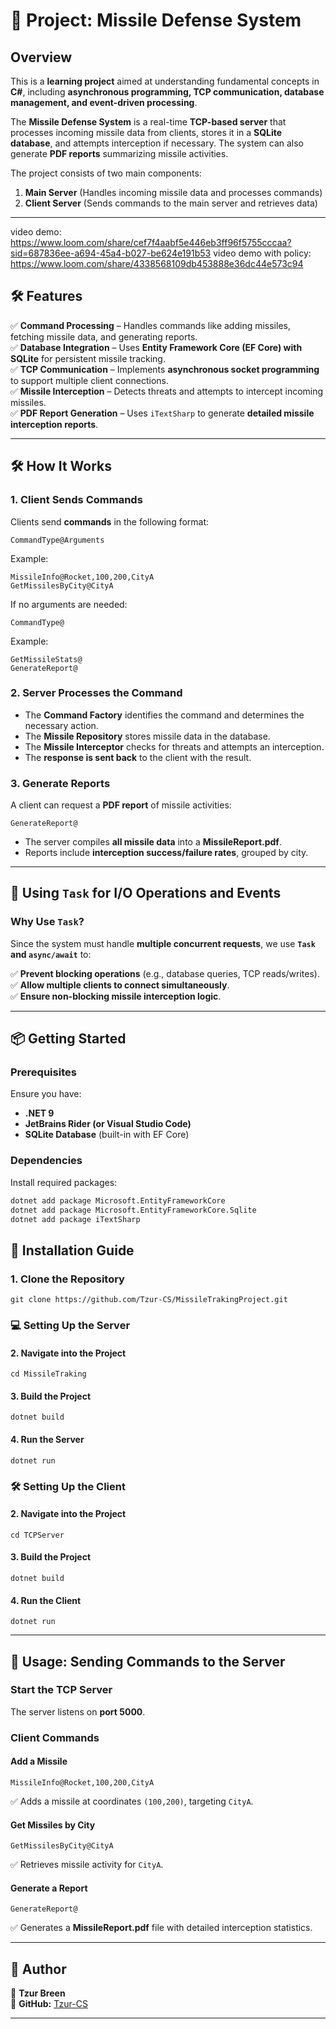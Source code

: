 ﻿# 🚀 Project: Missile Defense System

## **Overview**
This is a **learning project** aimed at understanding fundamental concepts in **C#**, including **asynchronous programming, TCP communication, database management, and event-driven processing**.

The **Missile Defense System** is a real-time **TCP-based server** that processes incoming missile data from clients, stores it in a **SQLite database**, and attempts interception if necessary. The system can also generate **PDF reports** summarizing missile activities.

The project consists of two main components:
1. **Main Server** (Handles incoming missile data and processes commands)
2. **Client Server** (Sends commands to the main server and retrieves data)
---
video demo: https://www.loom.com/share/cef7f4aabf5e446eb3ff96f5755cccaa?sid=687836ee-a694-45a4-b027-be624e191b53
video demo with policy: https://www.loom.com/share/4338568109db453888e36dc44e573c94 

## **🛠️ Features**

✅ **Command Processing** – Handles commands like adding missiles, fetching missile data, and generating reports.  
✅ **Database Integration** – Uses **Entity Framework Core (EF Core) with SQLite** for persistent missile tracking.  
✅ **TCP Communication** – Implements **asynchronous socket programming** to support multiple client connections.  
✅ **Missile Interception** – Detects threats and attempts to intercept incoming missiles.  
✅ **PDF Report Generation** – Uses `iTextSharp` to generate **detailed missile interception reports**.

---

## **🛠️ How It Works**

### **1. Client Sends Commands**
Clients send **commands** in the following format:
```plaintext
CommandType@Arguments
```
Example:
```plaintext
MissileInfo@Rocket,100,200,CityA
GetMissilesByCity@CityA  
```

If no arguments are needed:
```plaintext
CommandType@
```
Example:
```plaintext
GetMissileStats@
GenerateReport@
```

### **2. Server Processes the Command**
- The **Command Factory** identifies the command and determines the necessary action.
- The **Missile Repository** stores missile data in the database.
- The **Missile Interceptor** checks for threats and attempts an interception.
- The **response is sent back** to the client with the result.

### **3. Generate Reports**
A client can request a **PDF report** of missile activities:
```plaintext
GenerateReport@
```
- The server compiles **all missile data** into a **MissileReport.pdf**.
- Reports include **interception success/failure rates**, grouped by city.

---

## **🔄 Using `Task` for I/O Operations and Events**

### **Why Use `Task`?**
Since the system must handle **multiple concurrent requests**, we use **`Task` and `async/await`** to:

✅ **Prevent blocking operations** (e.g., database queries, TCP reads/writes).  
✅ **Allow multiple clients to connect simultaneously**.  
✅ **Ensure non-blocking missile interception logic**.

---

## **📦 Getting Started**

### **Prerequisites**
Ensure you have:
- **.NET 9**
- **JetBrains Rider (or Visual Studio Code)**
- **SQLite Database** (built-in with EF Core)

### **Dependencies**
Install required packages:
```sh
dotnet add package Microsoft.EntityFrameworkCore
dotnet add package Microsoft.EntityFrameworkCore.Sqlite
dotnet add package iTextSharp
```


## **🚀 Installation Guide**

### **1. Clone the Repository**
```
git clone https://github.com/Tzur-CS/MissileTrakingProject.git
```

### **💻 Setting Up the Server**

#### **2. Navigate into the Project**
```
cd MissileTraking
```

#### **3. Build the Project**
```
dotnet build
```

#### **4. Run the Server**
```
dotnet run
```

### **🛠️ Setting Up the Client**

#### **2. Navigate into the Project**
```
cd TCPServer
```

#### **3. Build the Project**
```
dotnet build
```

#### **4. Run the Client**
```
dotnet run
```

---

## **💪 Usage: Sending Commands to the Server**
### **Start the TCP Server**
The server listens on **port 5000**.

### **Client Commands**
#### **Add a Missile**
```plaintext
MissileInfo@Rocket,100,200,CityA
```
✅ Adds a missile at coordinates `(100,200)`, targeting `CityA`.

#### **Get Missiles by City**
```plaintext
GetMissilesByCity@CityA
```
✅ Retrieves missile activity for `CityA`.

#### **Generate a Report**
```plaintext
GenerateReport@
```
✅ Generates a **MissileReport.pdf** file with detailed interception statistics.

---

## **👤 Author**
📌 **Tzur Breen**  
🚀 **GitHub:** [Tzur-CS](https://github.com/Tzur-CS)

---



